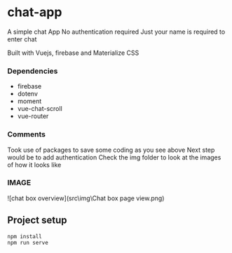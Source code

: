 # chat-app

A simple chat App
No authentication required 
Just your name is required to enter chat

Built with Vuejs, firebase and Materialize CSS

### Dependencies

- firebase
- dotenv
- moment
- vue-chat-scroll
- vue-router

### Comments

Took use of packages to save some coding as you see above
Next step would be to add authentication
Check the img folder to look at the images of how it looks like

### IMAGE
![chat box overview](src\img\Chat box page view.png)

## Project setup
```
npm install
npm run serve
```
